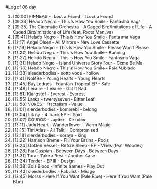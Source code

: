 #Log of 06 day

1. [00:00] FINNEAS - I Lost a Friend - I Lost a Friend
1. [09:33] Helado Negro - This Is How You Smile - Fantasma Vaga
1. [09:35] The Cinematic Orchestra - A Caged Bird/Imitations of Life - A Caged Bird/Imitations of Life (feat. Roots Manuva)
1. [09:41] Helado Negro - This Is How You Smile - Fantasma Vaga
1. [12:17] Angel Olsen - All Mirrors - New Love Cassette
1. [12:19] Helado Negro - This Is How You Smile - Please Won’t Please
1. [12:22] Helado Negro - This Is How You Smile - Running
1. [12:27] Helado Negro - This Is How You Smile - Fantasma Vaga
1. [12:31] Helado Negro - Island Universe Story Four - Come Be Me
1. [12:36] Helado Negro - This Is How You Smile - Pais Nublado
1. [12:38] slenderbodies - sotto voce - hollow
1. [12:41] NoMBe - Young Hearts - Young Hearts
1. [12:45] Bay Ledges - Fountain Tropical EP - Safe
1. [12:48] Leisure - Leisure - Got It Bad
1. [12:51] Klangstof - Everest - Everest
1. [12:55] Lanks - twentyseven - Bitter Leaf
1. [12:58] VOKES - Fractalism - Value
1. [13:01] slenderbodies - komorebi - belong
1. [13:04] Litany - 4 Track EP - I Said
1. [13:07] COUROS - Jupiter - Cir•cles
1. [13:11] Jadu Heart - Wanderflower - Warm Magic
1. [13:15] Tim Atlas - All Talk! - Compromised
1. [13:18] slenderbodies - soraya - king
1. [13:22] Harrison Brome - Fill Your Brains - Pools
1. [13:24] Golden Vessel - Before Sleep - EP - Vines (feat. Woodes)
1. [13:28] Far Caspian - Between Days - Between Days
1. [13:31] Tora - Take a Rest - Another Case
1. [13:34] Tender - EP III - Design
1. [13:38] Zola Blood - Infinite Games - Play Out
1. [13:42] slenderbodies - Fabulist - Mirage
1. [13:45] Mosss - Here If You Want (Pale Blue) - Here If You Want (Pale Blue)
